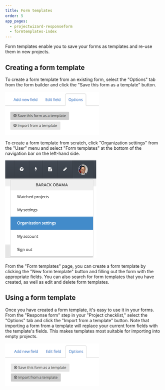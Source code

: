 ```yaml
---
title: Form templates
order: 5
app_pages:
  - projectwizard-responseform
  - formtemplates-index
---
```


Form templates enable you to save your forms as templates and re-use them in new projects.

## Creating a form template

To create a form template from an existing form, select the "Options" tab from the form builder and click the "Save this form as a template" button.

![save as template](../images/save_as_template.png)

To create a form template from scratch, click "Organization settings" from the "User" menu and select "Form templates" at the bottom of the navigation bar on the left-hand side.

![user settings](../images/organization_settings.png)

From the "Form templates" page, you can create a form template by clicking the "New form template" button and filling out the form with the appropriate fields. You can also search for form templates that you have created, as well as edit and delete form templates.

## Using a form template

Once you have created a form template, it's easy to use it in your forms. From the "Response form" step in your "Project checklist," select the "Options" tab and click the "Import from a template" button. Note that importing a form from a template will replace your current form fields with the template's fields. This makes templates most suitable for importing into empty projects.

![import from template](../images/import_from_template.png)

